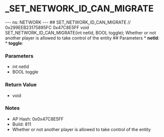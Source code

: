 # _SET_NETWORK_ID_CAN_MIGRATE

--- ns: NETWORK --- ## SET_NETWORK_ID_CAN_MIGRATE  // 0x299EEB23175895FC 0x47C8E5FF void SET_NETWORK_ID_CAN_MIGRATE(int netId, BOOL toggle);  Whether or not another player is allowed to take control of the entity  ## Parameters * **netId**: * **toggle**:

### Parameters
* int netId
* BOOL toggle

### Return Value
* void

### Notes
* AP Hash: 0x0x47C8E5FF
* Build: 811
* Whether or not another player is allowed to take control of the entity

